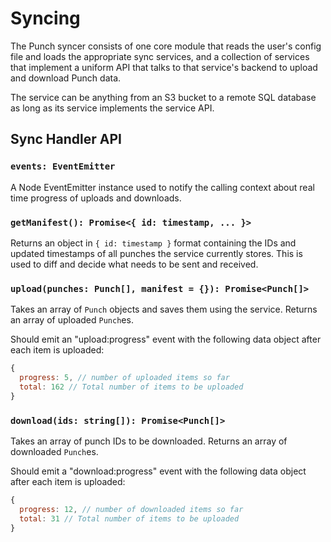# Syncing

The Punch syncer consists of one core module that reads the user's config file and loads the appropriate sync services, and a collection of services that implement a uniform API that talks to that service's backend to upload and download Punch data.

The service can be anything from an S3 bucket to a remote SQL database as long as its service implements the service API.

## Sync Handler API

### `events: EventEmitter`

A Node EventEmitter instance used to notify the calling context about real time progress of uploads and downloads.

### `getManifest(): Promise<{ id: timestamp, ... }>`

Returns an object in `{ id: timestamp }` format containing the IDs and updated timestamps of all punches the service currently stores. This is used to diff and decide what needs to be sent and received.

### `upload(punches: Punch[], manifest = {}): Promise<Punch[]>`

Takes an array of `Punch` objects and saves them using the service. Returns an array of uploaded `Punch`es.

Should emit an "upload:progress" event with the following data object after each item is uploaded:

```js
{
  progress: 5, // number of uploaded items so far
  total: 162 // Total number of items to be uploaded
}
```

### `download(ids: string[]): Promise<Punch[]>`

Takes an array of punch IDs to be downloaded. Returns an array of downloaded `Punch`es.

Should emit a "download:progress" event with the following data object after each item is uploaded:

```js
{
  progress: 12, // number of downloaded items so far
  total: 31 // Total number of items to be uploaded
}
```
